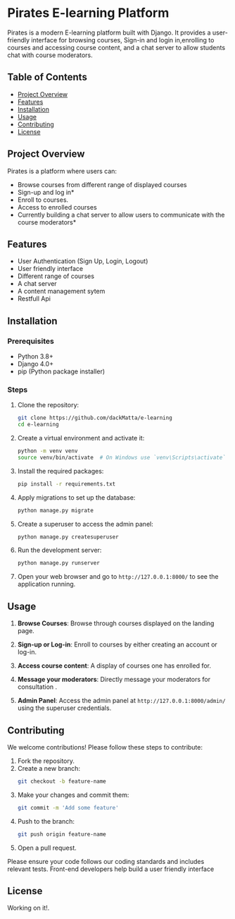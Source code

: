 # Pirates E-learning Platform

Pirates is a modern E-learning platform built with Django. It provides a user-friendly interface for browsing courses, Sign-in and login in,enrolling to courses and accessing course content, and a chat server to allow students chat with course moderators.

## Table of Contents
- [Project Overview](#project-overview)
- [Features](#features)
- [Installation](#installation)
- [Usage](#usage)
- [Contributing](#contributing)
- [License](#license)

## Project Overview

Pirates is a platform where users can:
- Browse courses from different range of displayed courses
- Sign-up and log in*
- Enroll to courses.
- Access to enrolled courses
- Currently building a chat server to allow users to communicate with the course moderators*

## Features

- User Authentication (Sign Up, Login, Logout)
- User friendly interface
- Different range of courses
- A chat server 
- A content management sytem 
- Restfull Api

## Installation

### Prerequisites

- Python 3.8+
- Django 4.0+
- pip (Python package installer)

### Steps

1. Clone the repository:
    ```bash
    git clone https://github.com/dackMatta/e-learning
    cd e-learning
    ```

2. Create a virtual environment and activate it:
    ```bash
    python -m venv venv
    source venv/bin/activate  # On Windows use `venv\Scripts\activate`
    ```

3. Install the required packages:
    ```bash
    pip install -r requirements.txt
    ```

4. Apply migrations to set up the database:
    ```bash
    python manage.py migrate
    ```

5. Create a superuser to access the admin panel:
    ```bash
    python manage.py createsuperuser
    ```

6. Run the development server:
    ```bash
    python manage.py runserver
    ```

7. Open your web browser and go to `http://127.0.0.1:8000/` to see the application running.

## Usage

1. **Browse Courses**: Browse through courses displayed on the landing page.

2. **Sign-up or Log-in**: Enroll to courses by either creating an account or log-in.
3. **Access course content**: A display of courses one has enrolled for.
4. **Message your moderators**: Directly message your moderators for consultation .
5. **Admin Panel**: Access the admin panel at `http://127.0.0.1:8000/admin/` using the superuser credentials.

## Contributing

We welcome contributions! Please follow these steps to contribute:

1. Fork the repository.
2. Create a new branch:
    ```bash
    git checkout -b feature-name
    ```
3. Make your changes and commit them:
    ```bash
    git commit -m 'Add some feature'
    ```
4. Push to the branch:
    ```bash
    git push origin feature-name
    ```
5. Open a pull request.

Please ensure your code follows our coding standards and includes relevant tests.
Front-end developers help build a user friendly interface

## License

Working on it!.